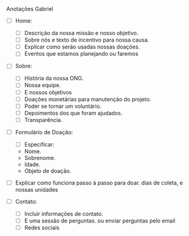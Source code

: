 Anotações Gabriel 

- [ ] Home:
	- [ ] Descrição da nossa missão e nosso objetivo.
	- [ ] Sobre nós e texto de incentivo para nossa causa.
	- [ ]  Explicar como seráo usadas nossas doações.
	- [ ] Eventos que estamos planejando ou faremos

- [ ] Sobre:
    - [ ] História da nossa ONG.
    - [ ] Nossa equipe.
    - [ ] E nossos objetivos
    - [ ] Doações monetárias para manutenção do projeto.
    - [ ] Poder se tornar um voluntário.
    - [ ] Depoimentos dos que foram ajudados.
    - [ ] Transparência.

- [ ] Formulário de Doação:
    - [ ] Especificar:
     * Nome. 
	* Sobrenome. 
	* Idade. 
	* Objeto de doação.
- [ ] Explicar como funciona passo à passo para doar. dias de coleta, e
nossas unidades


- [ ] Contato: 
	- [ ] Incluir informações de contato.
	- [ ] E uma sessão de perguntas. ou enviar perguntas pelo email
	- [ ] Redes sociais
